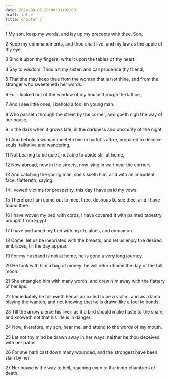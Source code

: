```yaml
---
date: 2024-09-06 20:00:31+02:00
draft: false
title: Chapter 7
---
```




1 My son, keep my words, and lay up my precepts with thee. Son,

2 Keep my commandments, and thou shalt live: and my law as the apple of thy eye:

3 Bind it upon thy fingers, write it upon the tables of thy heart.

4 Say to wisdom: Thou art my sister: and call prudence thy friend,

5 That she may keep thee from the woman that is not thine, and from the stranger who sweeteneth her words.

6 For I looked out of the window of my house through the lattice,

7 And I see little ones, I behold a foolish young man,

8 Who passeth through the street by the corner, and goeth nigh the way of her house,

9 In the dark when it grows late, in the darkness and obscurity of the night.

10 And behold a woman meeteth him in harlot's attire, prepared to deceive souls: talkative and wandering,

11 Not bearing to be quiet, not able to abide still at home,

12 Now abroad, now in the streets, now lying in wait near the corners.

13 And catching the young man, she kisseth him, and with an impudent face, flattereth, saying:

14 I vowed victims for prosperity, this day I have paid my vows.

15 Therefore I am come out to meet thee, desirous to see thee, and I have found thee.

16 I have woven my bed with cords, I have covered it with painted tapestry, brought from Egypt.

17 I have perfumed my bed with myrrh, aloes, and cinnamon.

18 Come, let us be inebriated with the breasts, and let us enjoy the desired embraces, till the day appear.

19 For my husband is not at home, he is gone a very long journey.

20 He took with him a bag of money: he will return home the day of the full moon.

21 She entangled him with many words, and drew him away with the flattery of her lips.

22 Immediately he followeth her as an ox led to be a victim, and as a lamb playing the wanton, and not knowing that he is drawn like a fool to bonds,

23 Till the arrow pierce his liver: as if a bird should make haste to the snare, and knoweth not that his life is in danger.

24 Now, therefore, my son, hear me, and attend to the words of my mouth.

25 Let not thy mind be drawn away in her ways: neither be thou deceived with her paths.

26 For she hath cast down many wounded, and the strongest have been slain by her.

27 Her house is the way to hell, reaching even to the inner chambers of death.

